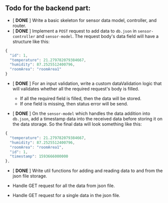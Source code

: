 ## Todo for the backend part:

- [ **DONE** ] Write a basic skeleton for sensor data model, controller, and router.
- [ **DONE** ] Implement a `POST` request to add data to `db.json` in `sensor-controller` and `sensor-model`. The request body's data field will have a structure like this:

```js
{
  "id": 1,
  "temperature": 21.279782079384667,
  "humidity": 87.2525512400796,
  "roomArea": "roomArea1"
}
```

- [ **DONE** ] For an input validation, write a custom dataValidation logic that will validates whether all the required request's body is filled.

  - If all the required field is filled, then the data will be stored.
  - If one field is missing, then status error will be send.

- [ **DONE** ] On the `sensor-model` which handles the data addition into `db.json`, add a timestamp data into the received data before storing it on the data storage. So the final data will look something like this:

```js
{
  "temperature": 21.279782079384667,
  "humidity": 87.2525512400796,
  "roomArea": "roomArea1",
  "id": 1,
  "timestamp": 1593666000000
},
```

- [ **DONE** ] Write util functions for adding and reading data to and from the json file storage.

- Handle GET request for all the data from json file.

- Handle GET request for a single data in the json file.
